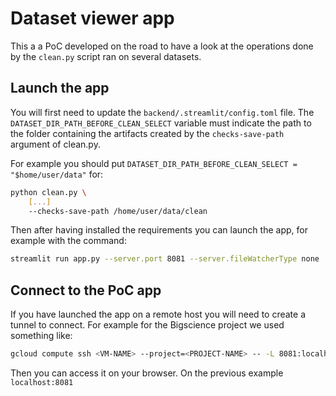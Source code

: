# Dataset viewer app

This a a PoC developed on the road to have a look at the operations done by the `clean.py` script ran on several datasets.

## Launch the app

You will first need to update the `backend/.streamlit/config.toml` file. The `DATASET_DIR_PATH_BEFORE_CLEAN_SELECT` variable must indicate the path to the folder containing the artifacts created by the `checks-save-path` argument of clean.py. 

For example you should put `DATASET_DIR_PATH_BEFORE_CLEAN_SELECT = "$home/user/data"` for:
```bash
python clean.py \
    [...] 
    --checks-save-path /home/user/data/clean
```

Then after having installed the requirements you can launch the app, for example with the command:
```bash
streamlit run app.py --server.port 8081 --server.fileWatcherType none
```

## Connect to the PoC app

If you have launched the app on a remote host you will need to create a tunnel to connect. For example for the Bigscience project we used something like:

```bash
gcloud compute ssh <VM-NAME> --project=<PROJECT-NAME> -- -L 8081:localhost:8081
```

Then you can access it on your browser. On the previous example `localhost:8081`
